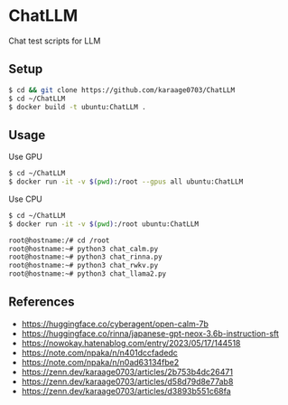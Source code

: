# ChatLLM
Chat test scripts for LLM
## Setup

```sh
$ cd && git clone https://github.com/karaage0703/ChatLLM
$ cd ~/ChatLLM
$ docker build -t ubuntu:ChatLLM .
```

## Usage

Use GPU

```sh
$ cd ~/ChatLLM
$ docker run -it -v $(pwd):/root --gpus all ubuntu:ChatLLM
```

Use CPU 

```sh
$ cd ~/ChatLLM
$ docker run -it -v $(pwd):/root ubuntu:ChatLLM
```


```sh
root@hostname:/# cd /root
root@hostname:~# python3 chat_calm.py
root@hostname:~# python3 chat_rinna.py
root@hostname:~# python3 chat_rwkv.py
root@hostname:~# python3 chat_llama2.py
```
## References
- https://huggingface.co/cyberagent/open-calm-7b
- https://huggingface.co/rinna/japanese-gpt-neox-3.6b-instruction-sft
- https://nowokay.hatenablog.com/entry/2023/05/17/144518
- https://note.com/npaka/n/n401dccfadedc
- https://note.com/npaka/n/n0ad63134fbe2
- https://zenn.dev/karaage0703/articles/2b753b4dc26471
- https://zenn.dev/karaage0703/articles/d58d79d8e77ab8
- https://zenn.dev/karaage0703/articles/d3893b551c68fa
